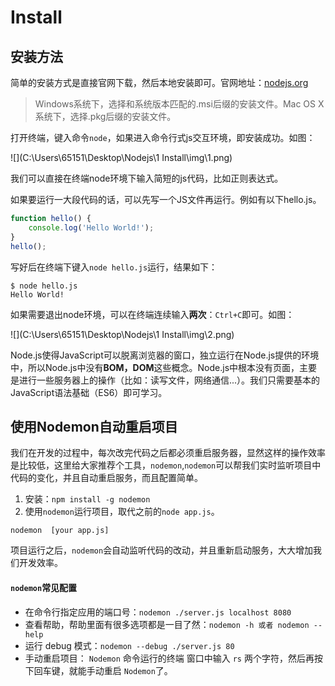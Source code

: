 # Install

## 安装方法

简单的安装方式是直接官网下载，然后本地安装即可。官网地址：[nodejs.org](https://nodejs.org/en/download/)

> Windows系统下，选择和系统版本匹配的.msi后缀的安装文件。Mac OS X系统下，选择.pkg后缀的安装文件。

打开终端，键入命令`node`，如果进入命令行式js交互环境，即安装成功。如图：

![](C:\Users\65151\Desktop\Nodejs\1 Install\img\1.png)

我们可以直接在终端node环境下输入简短的js代码，比如正则表达式。

如果要运行一大段代码的话，可以先写一个JS文件再运行。例如有以下hello.js。

```js
function hello() {
    console.log('Hello World!');
}
hello();
```

写好后在终端下键入`node hello.js`运行，结果如下：

```terminal
$ node hello.js
Hello World!
```

如果需要退出node环境，可以在终端连续输入**两次**：`Ctrl+C`即可。如图：

![](C:\Users\65151\Desktop\Nodejs\1 Install\img\2.png)

Node.js使得JavaScript可以脱离浏览器的窗口，独立运行在Node.js提供的环境中，所以Node.js中没有**BOM，DOM**这些概念。Node.js中根本没有页面，主要是进行一些服务器上的操作（比如：读写文件，网络通信...）。我们只需要基本的JavaScript语法基础（ES6）即可学习。

## 使用Nodemon自动重启项目

我们在开发的过程中，每次改完代码之后都必须重启服务器，显然这样的操作效率是比较低，这里给大家推荐个工具，`nodemon`,`nodemon`可以帮我们实时监听项目中代码的变化，并且自动重启服务，而且配置简单。

1. 安装：`npm install -g nodemon`
2. 使用`nodemon`运行项目，取代之前的`node app.js`。

```terminal
nodemon  [your app.js]
```

项目运行之后，`nodemon`会自动监听代码的改动，并且重新启动服务，大大增加我们开发效率。

#### `nodemon`常见配置

- 在命令行指定应用的端口号：`nodemon ./server.js localhost 8080`
- 查看帮助，帮助里面有很多选项都是一目了然：`nodemon -h 或者 nodemon --help`
- 运行 debug 模式：`nodemon --debug ./server.js 80`
- 手动重启项目： `Nodemon` 命令运行的终端 窗口中输入 `rs` 两个字符，然后再按下回车键，就能手动重启 `Nodemon`了。